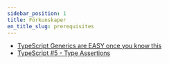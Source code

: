 ```yaml
---
sidebar_position: 1
title: Förkunskaper
en_title_slug: prerequisites
---
```


- [TypeScript Generics are EASY once you know this](https://www.youtube.com/watch?v=ymSRTXT-iK4)
- [TypeScript #5 - Type Assertions](https://www.youtube.com/watch?v=QBnJa6_3Xj4)
